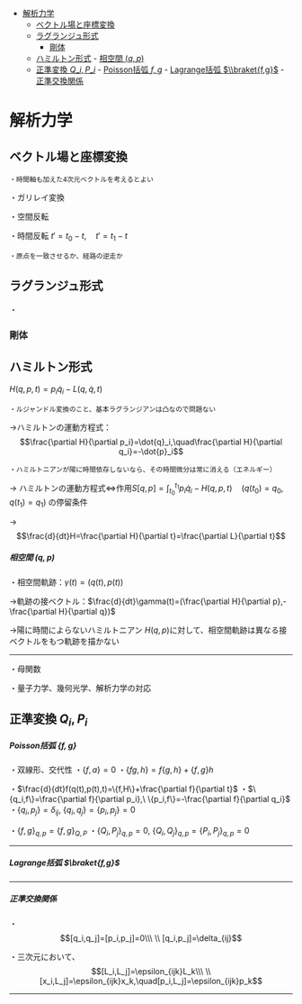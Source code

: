 
- [解析力学](#解析力学)
  - [ベクトル場と座標変換](#ベクトル場と座標変換)
  - [ラグランジュ形式](#ラグランジュ形式)
    - [剛体](#剛体)
  - [ハミルトン形式](#ハミルトン形式)
        - [相空間 $(q,p)$](#相空間-qp)
  - [正準変換 $Q\_i,P\_i$](#正準変換-q_ip_i)
        - [Poisson括弧 ${f,g}$](#poisson括弧-fg)
        - [Lagrange括弧 $\\braket{f,g}$](#lagrange括弧-braketfg)
        - [正準交換関係](#正準交換関係)


# 解析力学

## ベクトル場と座標変換

    ・時間軸も加えた4次元ベクトルを考えるとよい

・ガリレイ変換

・空間反転

・時間反転 $t'=t_0-t,\quad t'=t_1-t$

    ・原点を一致させるか、経路の逆走か

## ラグランジュ形式

・

### 剛体

## ハミルトン形式
$H(q,p,t)=p_i\dot{q}_i-L(q,\dot{q},t)$

    ・ルジャンドル変換のこと、基本ラグランジアンは凸なので問題ない

→ハミルトンの運動方程式：
$$\frac{\partial H}{\partial p_i}=\dot{q}_i,\quad\frac{\partial H}{\partial q_i}=-\dot{p}_i$$

    ・ハミルトニアンが陽に時間依存しないなら、その時間微分は常に消える（エネルギー）

→ 
ハミルトンの運動方程式$\iff$作用$S[q,p]=\int_{t_0}^{t_1}p_i\dot{q}_i-H(q,p,t)\quad(q(t_0)=q_0,q(t_1)=q_1)$ の停留条件

→$$\frac{d}{dt}H=\frac{\partial H}{\partial t}=\frac{\partial L}{\partial t}$$

##### 相空間 $(q,p)$

・相空間軌跡：$\gamma(t)=(q(t),p(t))$

→軌跡の接ベクトル：$\frac{d}{dt}\gamma(t)=(\frac{\partial H}{\partial p},-\frac{\partial H}{\partial q})$


→陽に時間によらないハミルトニアン $H(q,p)$に対して、相空間軌跡は異なる接ベクトルをもつ軌跡を描かない

---


・母関数

・量子力学、幾何光学、解析力学の対応

## 正準変換 $Q_i,P_i$

##### Poisson括弧 $\{f,g\}$

・双線形、交代性
・$\{f,a\}=0$
・$\{fg,h\}=f\{g,h\}+\{f,g\}h$

・$\frac{d}{dt}f(q(t),p(t),t)=\{f,H\}+\frac{\partial f}{\partial t}$
・$\{q_i,f\}=\frac{\partial f}{\partial p_i},\ \{p_i,f\}=-\frac{\partial f}{\partial q_i}$
・$\{q_i,p_j\}=\delta_{ij},\ \{q_i,q_j\}=\{p_i,p_j\}=0$

・$\{f,g\}_{q,p}=\{f,g\}_{Q,P}$
・$\{Q_i,P_j\}_{q,p}=0,\ \{Q_i,Q_j\}_{q,p}=\{P_i,P_j\}_{q,p}=0$

---

##### Lagrange括弧 $\braket{f,g}$

---

##### 正準交換関係

・
$$[q_i,q_j]=[p_i,p_j]=0\\\ \\
[q_i,p_j]=\delta_{ij}$$

・三次元において、
$$[L_i,L_j]=\epsilon_{ijk}L_k\\\ \\
[x_i,L_j]=\epsilon_{ijk}x_k,\quad[p_i,L_j]=\epsilon_{ijk}p_k$$


---




